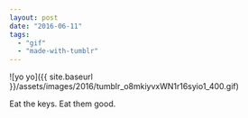```yaml
---
layout: post
date: "2016-06-11"
tags: 
  - "gif"
  - "made-with-tumblr"
---
```


![yo yo]({{ site.baseurl }}/assets/images/2016/tumblr_o8mkiyvxWN1r16syio1_400.gif)

Eat the keys. Eat them good.
